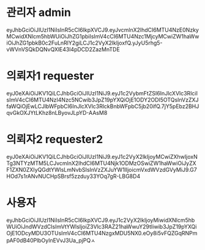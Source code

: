
# 관리자 admin
eyJhbGciOiJIUzI1NiIsInR5cCI6IkpXVCJ9.eyJvcmlnX2lhdCI6MTU4NzE0NzkyMCwidXNlcm5hbWUiOiJhZG1pbiIsImV4cCI6MTU4Nzc1MjcyMCwiZW1haWwiOiJhZG1pbkB0c2FuLnRlY2giLCJ1c2VyX2lkIjoxfQ.yJyU5rhg5-vWVnVSQkDQNvQXlE43l4pDCD2ZazMnTDE


# 의뢰자1 requester
eyJ0eXAiOiJKV1QiLCJhbGciOiJIUzI1NiJ9.eyJ1c2VybmFtZSI6InJlcXVlc3RlciIsImV4cCI6MTU4NzI4Nzc5NCwib3JpZ19pYXQiOjE1ODY2ODI5OTQsInVzZXJfaWQiOjEwLCJlbWFpbCI6InJlcXVlc3RlckBnbWFpbC5jb20ifQ.7jY5pEbz2BHJqvGkOXJYtLKhz8nLByovJLpYD-AAsM8


# 의뢰자2 requester2
eyJ0eXAiOiJKV1QiLCJhbGciOiJIUzI1NiJ9.eyJ1c2VyX2lkIjoyMCwiZXhwIjoxNTg3NTYzMTM5LCJvcmlnX2lhdCI6MTU4Njk1ODMzOSwiZW1haWwiOiJyZXF1ZXN0ZXIyQGdtYWlsLmNvbSIsInVzZXJuYW1lIjoicmVxdWVzdGVyMiJ9.G7HOd7s1rANvNUCHpSBrsf5zzduy33YOq7gR-LBG8D4


# 사용자
eyJhbGciOiJIUzI1NiIsInR5cCI6IkpXVCJ9.eyJ1c2VyX2lkIjoyMiwidXNlcm5hbWUiOiJndWVzdCIsImVtYWlsIjoiZ3Vlc3RAZ21haWwuY29tIiwib3JpZ19pYXQiOjE1ODcyMDU3OTUsImV4cCI6MTU4NzgxMDU5NX0.eOy8i5vFQZGqRNPmpAF0dB40PlbOylnEVvJ3Ua_pjPQㅅ 